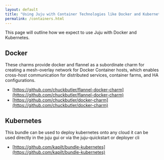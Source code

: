 ```yaml
---
layout: default
title: "Using Juju with Container Technologies like Docker and Kubernetes"
permalink: /containers.html
---
```


This page will outline how we expect to use Juju with Docker and Kubernetes.

## Docker

These charms provide docker and flannel as a subordinate charm for creating a mesh-overlay network for Docker Container hosts, which enables cross-host communication for distributed services, container farms, and HA configurations.

- [https://github.com/chuckbutler/flannel-docker-charm](https://github.com/chuckbutler/flannel-docker-charm)
- [https://github.com/chuckbutler/docker-charm](https://github.com/chuckbutler/docker-charm)

## Kubernetes 

This bundle can be used to deploy kubernetes onto any cloud it can be used directly in the juju gui or via the juju-quickstart or deployer cli

- [https://github.com/kapilt/bundle-kubernetes](https://github.com/kapilt/bundle-kubernetes)
